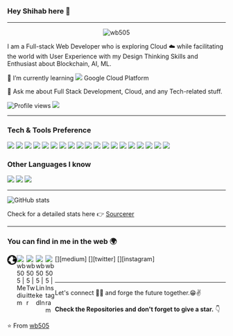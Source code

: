 ### Hey Shihab here 👋

---

<p align="center"> 
 <img src="https://avatars.githubusercontent.com/u/82988726?v=4" width="50%" height="50%" alt="wb505"/>
</p>

I am a Full-stack  Web Developer who is exploring Cloud :cloud: while facilitating the world with User Experience with my Design Thinking Skills and Enthusiast about Blockchain, AI, ML. 
 
 🌱 I’m currently learning <img src="http://img.shields.io/badge/-4285F4?style=flat&logo=google%20cloud&logoColor=white"> Google Cloud Platform
 
 
 
 
 💬 Ask me about Full Stack Development, Cloud, and any Tech-related stuff.


![Profile views](https://gpvc.arturio.dev/Souravdey777)  <img src="https://img.shields.io/github/followers/Souravdey777?label=Follow" style=" float:left, margin-right:10px" />


---


### Tech & Tools Preference

<img src = "https://img.shields.io/badge/-HTML5-E34F26?style=flat&logo=html5&logoColor=white"> <img src = "https://img.shields.io/badge/-CSS3-1572B6?style=flat&logo=css3&logoColor=white">
<img src="https://img.shields.io/badge/-Bootstrap-563D7C?style=flat&logo=bootstrap&logoColor=white">
<img src="https://img.shields.io/badge/-JavaScript-eed718?style=flat&logo=javascript&logoColor=ffffff">
<img src="https://img.shields.io/badge/-Sass-cc6699?style=flat&logo=sass&logoColor=ffffff">
<img src="https://img.shields.io/badge/-React-000000?style=flat&logo=react&logoColor=00c8ff">
<img src="https://img.shields.io/badge/-MongoDB-4DB33D?style=flat&logo=mongodb&logoColor=FFFFFF">
<img src="https://img.shields.io/badge/-GraphQL-e535ab?style=flat&logo=graphql&logoColor=FFFFFF">
<img src="https://img.shields.io/badge/-MySQL-F29111?style=flat&logo=mysql&logoColor=FFFFFF">
<img src="https://img.shields.io/badge/-Express.js-787878?style=flat">
<img src="https://img.shields.io/badge/-Node.js-3C873A?style=flat&logo=Node.js&logoColor=white">
<img src="https://img.shields.io/badge/-Firebase-FFA611?style=flat&logo=firebase&logoColor=FFFFFF">
<img src="http://img.shields.io/badge/-Google%20Cloud%20Platform-4285F4?style=flat&logo=google%20cloud&logoColor=white">
<img src="https://img.shields.io/badge/-Progressive Web Apps-5A0FC8?style=flat">
<img src="http://img.shields.io/badge/-Git-F1502F?style=flat&logo=git&logoColor=FFFFFF">
<img src="http://img.shields.io/badge/-Github-000000?style=flat&logo=github&logoColor=FFFFFF">
<img src="http://img.shields.io/badge/-VS%20Code-007ACC?style=flat&logo=visual%20studio%20code&logoColor=white">
<img src="http://img.shields.io/badge/-Heroku-430098?style=flat&logo=heroku&logoColor=white">
<img src="http://img.shields.io/badge/-Vercel-black?style=flat&logo=vercel&logoColor=white">

### Other Languages I know
<img src="http://img.shields.io/badge/-Java-F89820?style=flat&logo=java&logoColor=white"> <img src="https://img.shields.io/badge/-C%20&%20C++-659ad2?style=flat&logo=c%2B%2B&logoColor=ffffff"> <img src="https://img.shields.io/badge/-Python-black?style=flat&logo=python&logoColor=white"> 

---

![GitHub stats](https://github-readme-stats.vercel.app/api?username=Souravdey777&show_icons=true&hide_border=true)

Check for a detailed stats here :point_right: [Sourcerer](https://sourcerer.io/souravdey777)

---


### You can find in me in the web 🌍
[<img align="left" alt="wb505" width="22px" src="https://raw.githubusercontent.com/iconic/open-iconic/master/svg/globe.svg" />][website]
[<img align="left" alt="wb505 | Medium" width="22px" src="https://cdn.jsdelivr.net/npm/simple-icons@v3/icons/medium.svg" />][medium]
[<img align="left" alt="wb505 | Twitter" width="22px" src="https://cdn.jsdelivr.net/npm/simple-icons@v3/icons/twitter.svg" />][twitter]
[<img align="left" alt="wb505 | LinkedIn" width="22px" src="https://cdn.jsdelivr.net/npm/simple-icons@v3/icons/linkedin.svg" />][linkedin]
[<img align="left" alt="wb505 | Instagram" width="22px" src="https://cdn.jsdelivr.net/npm/simple-icons@v3/icons/instagram.svg" />][instagram]

<br/>


---

Let's connect 👨‍💻 and forge the future together.😁✌

**Check the Repositories and don't forget to give a star.** 👇

:star: From [wb505](https://github.com/wb505)

[website]: (https://md-shihab-uddin.vercel.app)
[youtube]: (https://youtube.com/)
[linkedin]: (https://www.linkedin.com/in/md-shihab-uddin-00b750201)
